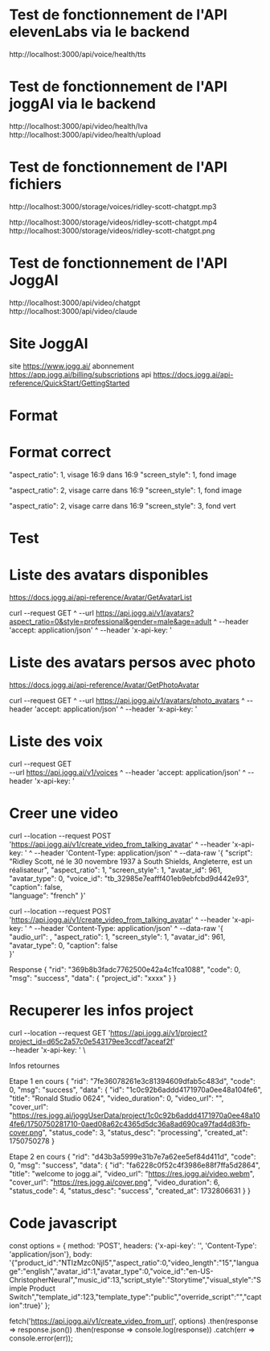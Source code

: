 # Test de fonctionnement de l'API elevenLabs via le backend
  http://localhost:3000/api/voice/health/tts

# Test de fonctionnement de l'API joggAI via le backend
  http://localhost:3000/api/video/health/lva
  http://localhost:3000/api/video/health/upload

# Test de fonctionnement de l'API fichiers
  http://localhost:3000/storage/voices/ridley-scott-chatgpt.mp3
  
  http://localhost:3000/storage/videos/ridley-scott-chatgpt.mp4
  http://localhost:3000/storage/videos/ridley-scott-chatgpt.png

# Test de fonctionnement de l'API JoggAI
  http://localhost:3000/api/video/chatgpt
  http://localhost:3000/api/video/claude

# Site JoggAI

  site        https://www.jogg.ai/
  abonnement  https://app.jogg.ai/billing/subscriptions
  api         https://docs.jogg.ai/api-reference/QuickStart/GettingStarted

# Format

   # Format correct
   "aspect_ratio": 1,     visage 16:9 dans 16:9
   "screen_style": 1,     fond image

   "aspect_ratio": 2,     visage carre dans 16:9
   "screen_style": 1,     fond image

   "aspect_ratio": 2,     visage carre dans 16:9
   "screen_style": 3,     fond vert


# Test


  # Liste des avatars disponibles

  https://docs.jogg.ai/api-reference/Avatar/GetAvatarList

  curl --request GET ^
    --url https://api.jogg.ai/v1/avatars?aspect_ratio=0&style=professional&gender=male&age=adult ^
    --header 'accept: application/json' ^
    --header 'x-api-key: <api-key>'

  # Liste des avatars persos avec photo

  https://docs.jogg.ai/api-reference/Avatar/GetPhotoAvatar
  
  curl --request GET ^
    --url https://api.jogg.ai/v1/avatars/photo_avatars ^
    --header 'accept: application/json' ^
    --header 'x-api-key: <api-key>'

  # Liste des voix

  curl --request GET \
    --url https://api.jogg.ai/v1/voices ^
    --header 'accept: application/json' ^
    --header 'x-api-key: <api-key>'

  # Creer une video

  curl --location --request POST 'https://api.jogg.ai/v1/create_video_from_talking_avatar' ^
  --header 'x-api-key: <your-api-key>' ^
  --header 'Content-Type: application/json' ^
  --data-raw '{
      "script": "Ridley Scott, né le 30 novembre 1937 à South Shields, Angleterre, est un réalisateur",
      "aspect_ratio": 1,
      "screen_style": 1,
      "avatar_id": 961,
      "avatar_type": 0,
      "voice_id": "tb_32985e7eafff401eb9ebfcbd9d442e93",
      "caption": false,   
      "language": "french"
  }'

  curl --location --request POST 'https://api.jogg.ai/v1/create_video_from_talking_avatar' ^
    --header 'x-api-key: <your-api-key>' ^
    --header 'Content-Type: application/json' ^
    --data-raw '{
        "audio_url": <your-audio-url>,
        "aspect_ratio": 1,
        "screen_style": 1,
        "avatar_id": 961,
        "avatar_type": 0,
        "caption": false   
    }'

  Response
  {
      "rid": "369b8b3fadc7762500e42a4c1fca1088",
      "code": 0,
      "msg": "success",
      "data": {
          "project_id": "xxxx"
      }
  }

  # Recuperer les infos project

curl --location --request GET 'https://api.jogg.ai/v1/project?project_id=d65c2a57c0e543179ee3ccdf7aceaf2f' \
--header 'x-api-key: <your-api-key>' \

  
  Infos retournes

  Etape 1 en cours
  {
    "rid": "7fe36078261e3c81394609dfab5c483d",
    "code": 0,
    "msg": "success",
    "data": {
        "id": "1c0c92b6addd4171970a0ee48a104fe6",
        "title": "Ronald Studio 0624",
        "video_duration": 0,
        "video_url": "",
        "cover_url": "https://res.jogg.ai/joggUserData/project/1c0c92b6addd4171970a0ee48a104fe6/1750750281710-0aed08a62c4365d5dc36a8ad690ca97fad4d83fb-cover.png",
        "status_code": 3,
        "status_desc": "processing",
        "created_at": 1750750278
    }

  Etape 2 en cours
  {
      "rid": "d43b3a5999e31b7e7a62ee5ef84d411d",
      "code": 0,
      "msg": "success",
      "data": {
          "id": "fa6228c0f52c4f3986e88f7ffa5d2864",
          "title": "welcome to jogg.ai",
          "video_url": "https://res.jogg.ai/video.webm",
          "cover_url": "https://res.jogg.ai/cover.png",
          "video_duration": 6,
          "status_code": 4,
          "status_desc": "success",
          "created_at": 1732806631
      }
  }



# Code javascript

  const options = {
    method: 'POST',
    headers: {'x-api-key': '<api-key>', 'Content-Type': 'application/json'},
    body: '{"product_id":"NTIzMzc0NjI5","aspect_ratio":0,"video_length":"15","language":"english","avatar_id":1,"avatar_type":0,"voice_id":"en-US-ChristopherNeural","music_id":13,"script_style":"Storytime","visual_style":"Simple Product Switch","template_id":123,"template_type":"public","override_script":"","caption":true}'
  };

  fetch('https://api.jogg.ai/v1/create_video_from_url', options)
    .then(response => response.json())
    .then(response => console.log(response))
    .catch(err => console.error(err));

